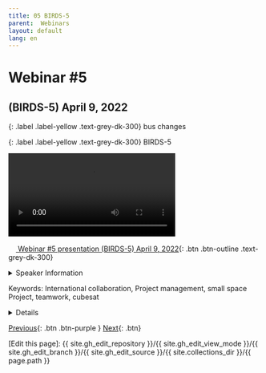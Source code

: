 ```yaml
---
title: 05 BIRDS-5
parent:  Webinars
layout: default
lang: en
---
```


# Webinar #5 
## (BIRDS-5) April 9, 2022

{: .label .label-yellow .text-grey-dk-300}
bus changes

{: .label .label-yellow .text-grey-dk-300}
BIRDS-5

<div style="display: flex; gap: 10px; align-items: flex-start;">
  <!-- Video Section -->
  <div style="flex: 2; max-width: 66%;">
    <video controls width="100%" height="auto">
      <source src="https://birds-project.com/open-source/video/birds_bus_opensource_webinar_5.mp4" type="video/mp4" type="video/mp4" type="video/mp4">
      Your browser does not support the video tag.
    </video>
  </div>
</div>


<!-- Download Presentation -->
[<img src="https://raw.githubusercontent.com/FortAwesome/Font-Awesome/6.x/svgs/regular/circle-down.svg" width="15" height="15"> Webinar #5 presentation (BIRDS-5) April 9, 2022](XXX){: .btn .btn-outline .text-grey-dk-300}


<details markdown="block">
<summary>Speaker Information</summary>
1. Victor Mukungunugwa in Kyutech (from Zimbabwe).  

2. Otani Yukihisa, an OBC and BPB member of the BIRDS-5 project.  

3. Derrick Tebusweke, an EPS member.  

4. Edgar Mujuni, a COM member.
</details>

Keywords: International collaboration, Project management, small space Project, teamwork, cubesat

<details markdown="block">
<summary>Details</summary>
* **Victor Mukungunugwa** talked about BIRDS-5 in his presentation as the project manager.

* **Otani Yukihisa** discussed his responsibilities as an OBC and BPB member of the BIRDS-5 project.

* **Derrick Tebusweke** shared his work as an EPS member.

* **Edgar Mujuni** discussed his key roles as a COM member.
</details>

[Previous]({{site.url}}/resources/webinars/webinar-04/){: .btn .btn-purple }
[Next]({{site.url}}/resources/webinars/webinar-06/){: .btn}


[Edit this page]:  {{ site.gh_edit_repository }}/{{ site.gh_edit_view_mode }}/{{ site.gh_edit_branch }}/{{ site.gh_edit_source }}/{{ site.collections_dir }}/{{ page.path }}